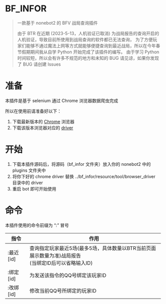 # BF_INFOR 
> 一款基于 nonebot2 的 BFV 战局查询插件
> 
> 由于 BTR 在近期 (2023-5-13，人机验证已取消) 为战局报告的查询开启的人机验证，导致目前所使用到战局查询的软件都已无法查询，
> 为了方便玩家们能够不通过魔法上网等方式就能够便捷查询到最近战局，所以在今年春节假期期间我从自学 Python 开始完成了该插件的编写。
> 由于学习 Python 时间较短，所以会有许多不规范的地方和未知的 BUG 请见谅，如果你发现了 BUG 请创建 Issues

# 准备
本插件是基于 selenium 通过 Chrome 浏览器数据爬虫完成

所以在使用前请准备好以下：

1. 下载最新版本的 [Chrome](https://www.google.cn/intl/zh-CN/chrome/) 浏览器
2. 下载该版本浏览器对应的 [driver](https://registry.npmmirror.com/binary.html?path=chromedriver/)

# 开始
1. 下载本插件源码后，将源码（bf_infor 文件夹）放入你的 nonebot2 中的 plugins 文件夹中
2. 将你下好的 chrome driver 替换 ../bf_infor/resource/tool/browser_driver 目录中的 driver
3. 重启 bot 即可开始使用

# 命令
本插件使用的命令前缀为 “:” 冒号

| 指令       | 作用                                                           |
|----------|--------------------------------------------------------------|
| :最近 [id] | 查询指定玩家最近5场(最多5场，具体数量以BTR当前页面展示数量为准)战局报告<br/>(当绑定ID后可以省略输入ID) |
| :绑定 [id] | 为发送该指令的QQ号绑定该玩家ID                                            |
| :改绑 [id] | 修改当前QQ号所绑定的玩家ID                                              |